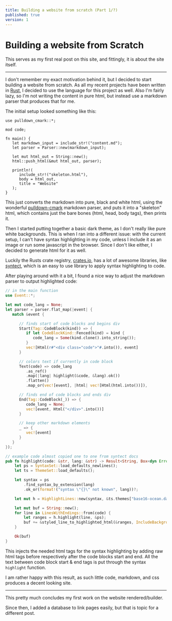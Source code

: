 ```yaml
---
title: Building a website from scratch (Part 1/?)
published: true
version: 1
---
```


# Building a website from Scratch
This serves as my first real post on this site, and fittingly, it is about the site itself.

---

I don't remember my exact motivation behind it, but I decided to start building a website from scratch.
As all my recent projects have been written in [Rust](https://www.rust-lang.org/), I decided to use the language for this project as well.
Also I'm fairly lazy, so I'm not writing the content in pure html, but instead use a markdown parser that produces that for me.

The initial setup looked something like this:
```
use pulldown_cmark::*;

mod code;

fn main() {
   let markdown_input = include_str!("content.md");
   let parser = Parser::new(markdown_input);

   let mut html_out = String::new();
   html::push_html(&mut html_out, parser);

   println!(
      include_str!("skeleton.html"),
      body = html_out,
      title = "Website"
   );
}
```

This just converts the markdown into pure, black and white html, using the wonderful [pulldown-cmark](https://github.com/raphlinus/pulldown-cmark) markdown parser, and puts it into a "skeleton" html, which contains just the bare bones (html, head, body tags), then prints it.

Then I started putting together a basic dark theme, as I don't really like pure white backgrounds.
This is when I ran into a different issue: with the current setup, I can't have syntax highlighting in my code, unless I include it as an image or run some javascript in the browser.
Since I don't like either, I decided to generate html for it as well.

Luckily the Rusts crate registry, [crates.io](https://crates.io), has a lot of awesome libraries, like [syntect](https://github.com/trishume/syntect), which is an easy to use library to apply syntax highlighting to code.

After playing around with it a bit, I found a nice way to adjust the markdown parser to output highlighted code:

```rs
// in the main function
use Event::*;

let mut code_lang = None;
let parser = parser.flat_map(|event| {
   match &event {

      // finds start of code blocks and begins div
      Start(Tag::CodeBlock(kind)) => {
         if let CodeBlockKind::Fenced(kind) = kind {
            code_lang = Some(kind.clone().into_string());
         }
         vec![Html(r#"<div class="code">"#.into()), event]
      }

      // colors text if currently in code block
      Text(code) => code_lang
         .as_ref()
         .map(|lang| highlight(&code, &lang).ok())
         .flatten()
         .map_or(vec![event], |html| vec![Html(html.into())]),

      // finds end of code blocks and ends div
      End(Tag::CodeBlock(_)) => {
         code_lang = None;
         vec![event, Html("</div>".into())]
      }

      // keep other markdown elements
      _ => {
         vec![event]
      }
   }
});
```
```rs
// example code almost copied one to one from syntect docs
pub fn highlight(code: &str, lang: &str) -> Result<String, Box<dyn Error>> {
    let ps = SyntaxSet::load_defaults_newlines();
    let ts = ThemeSet::load_defaults();

    let syntax = ps
        .find_syntax_by_extension(lang)
        .ok_or(format!("syntax \"{}\" not known", lang))?;

    let mut h = HighlightLines::new(syntax, &ts.themes["base16-ocean.dark"]);

    let mut buf = String::new();
    for line in LinesWithEndings::from(code) {
        let ranges = h.highlight(line, &ps);
        buf += &styled_line_to_highlighted_html(&ranges, IncludeBackground::No);
    }

    Ok(buf)
}
```

This injects the needed html tags for the syntax highlighting by adding raw html tags before respectively after the code blocks start and end. All the text between code block start & end tags is put through the syntax `highlight` function.

I am rather happy with this result, as such little code, markdown, and css produces a decent looking site. 

---

This pretty much concludes my first work on the website rendered/builder.

Since then, I added a database to link pages easily, but that is topic for a different post.


